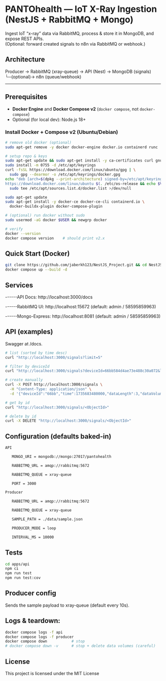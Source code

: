 # PANTOhealth — IoT X-Ray Ingestion (NestJS + RabbitMQ + Mongo)

Ingest IoT “x-ray” data via RabbitMQ, process & store it in MongoDB, and expose REST APIs.  
(Optional: forward created signals to n8n via RabbitMQ or webhook.)

## Architecture

Producer → RabbitMQ (xray-queue) → API (Nest) → MongoDB (signals)
└─(optional)→ n8n (queue/webhook)


---

## Prerequisites

- **Docker Engine** and **Docker Compose v2** (`docker compose`, not `docker-compose`)
- Optional (for local dev): Node.js 18+

### Install Docker + Compose v2 (Ubuntu/Debian)

```bash
# remove old docker (optional)
sudo apt-get remove -y docker docker-engine docker.io containerd runc

# setup repo & keys
sudo apt-get update && sudo apt-get install -y ca-certificates curl gnupg
sudo install -m 0755 -d /etc/apt/keyrings
curl -fsSL https://download.docker.com/linux/ubuntu/gpg | \
  sudo gpg --dearmor -o /etc/apt/keyrings/docker.gpg
echo "deb [arch=$(dpkg --print-architecture) signed-by=/etc/apt/keyrings/docker.gpg] \
https://download.docker.com/linux/ubuntu $(. /etc/os-release && echo $VERSION_CODENAME) stable" | \
  sudo tee /etc/apt/sources.list.d/docker.list >/dev/null

sudo apt-get update
sudo apt-get install -y docker-ce docker-ce-cli containerd.io \
  docker-buildx-plugin docker-compose-plugin

# (optional) run docker without sudo
sudo usermod -aG docker $USER && newgrp docker

# verify
docker --version
docker compose version    # should print v2.x
```

## Quick Start (Docker)
```bash
git clone https://github.com/jaberkh123/NestJS_Project.git && cd NestJS_Project
docker compose up --build -d
```
## Services
------API Docs: http://localhost:3000/docs

------RabbitMQ UI: http://localhost:15672 (default: admin / 58595859963)

------Mongo-Express: http://localhost:8081 (default: admin / 58595859963)



## API (examples)
Swagger at /docs.

```bash
# list (sorted by time desc)
curl "http://localhost:3000/signals?limit=5"

# filter by deviceId
curl "http://localhost:3000/signals?deviceId=66bb584d4ae73e488c30a072&limit=5"

# create manually
curl -X POST http://localhost:3000/signals \
  -H "Content-Type: application/json" \
  -d '{"deviceId":"66bb","time":1735683480000,"dataLength":3,"dataVolume":123}'

# get by id
curl "http://localhost:3000/signals/<ObjectId>"

# delete by id
curl -X DELETE "http://localhost:3000/signals/<ObjectId>"
```



## Configuration (defaults baked-in)
```bash
API

   MONGO_URI = mongodb://mongo:27017/pantohealth

   RABBITMQ_URL = amqp://rabbitmq:5672

   RABBITMQ_QUEUE = xray-queue

   PORT = 3000

Producer

   RABBITMQ_URL = amqp://rabbitmq:5672

   RABBITMQ_QUEUE = xray-queue

   SAMPLE_PATH = ./data/sample.json

   PRODUCER_MODE = loop

   INTERVAL_MS = 10000

```

## Tests
```bash
cd apps/api
npm ci
npm run test
npm run test:cov
```

## Producer config
Sends the sample payload to xray-queue (default every 10s).

## Logs & teardown:

```bash
docker compose logs -f api
docker compose logs -f producer
docker compose down           # stop
# docker compose down -v      # stop + delete data volumes (careful)
```


## License
This project is licensed under the MIT License 


